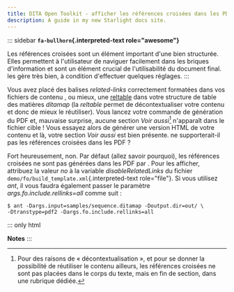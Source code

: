 ```yaml
---
title: DITA Open Toolkit - afficher les références croisées dans les PDF
description: A guide in my new Starlight docs site.
---
```


::: sidebar
**`fa-bullhorn`{.interpreted-text role="awesome"}**

Les références croisées sont un élément important d\'une bien
structurée. Elles permettent à l\'utilisateur de naviguer facilement
dans les briques d\'information et sont un élément crucial de
l\'utilisabilité du document final. les gère très bien, à condition
d\'effectuer quelques réglages.
:::

Vous avez placé des balises *related-links* correctement formatées dans
vos fichiers de contenu , ou mieux, une [reltable]() dans votre
structure de table des matières *ditamap* (la *reltable* permet de
décontextualiser votre contenu et donc de mieux le réutiliser). Vous
lancez votre commande de génération du PDF et, mauvaise surprise, aucune
section *Voir aussi*[^1] n\'apparaît dans le fichier cible ! Vous
essayez alors de générer une version HTML de votre contenu et là, votre
section *Voir aussi* est bien présente. ne supporterait-il pas les
références croisées dans les PDF ?

Fort heureusement, non. Par défaut (allez savoir pourquoi), les
références croisées ne sont pas générées dans les PDF par . Pour les
afficher, attribuez la valeur *no* à la variable *disableRelatedLinks*
du fichier `demo/fo/build_template.xml`{.interpreted-text role="file"}.
Si vous utilisez *ant*, il vous faudra également passer le paramètre
*args.fo.include.rellinks=all* comme suit :

``` console
$ ant -Dargs.input=samples/sequence.ditamap -Doutput.dir=out/ \
-Dtranstype=pdf2 -Dargs.fo.include.rellinks=all
```

::: only
html

**Notes**
:::

[^1]: Pour des raisons de « décontextualisation », et pour se donner la
    possibilité de réutiliser le contenu ailleurs, les références
    croisées ne sont pas placées dans le corps du texte, mais en fin de
    section, dans une rubrique dédiée.

